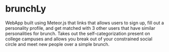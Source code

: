 # brunchLy

WebApp built using Meteor.js that links that allows users to sign up, fill out a personality profile, 
and get matched with 3 other users that have similar personalities for brunch. Takes out the
self-categorization present on college campuses and allows you break out of your constrained
social circle and meet new people over a simple brunch.

